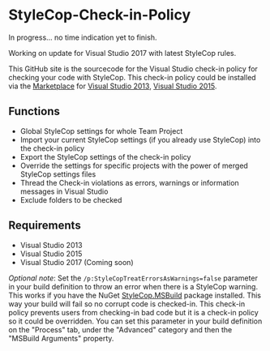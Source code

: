 # StyleCop-Check-in-Policy

In progress... no time indication yet to finish.

Working on update for Visual Studio 2017 with latest StyleCop rules.



This GitHub site is the sourcecode for the Visual Studio check-in policy for checking your code with StyleCop. This check-in policy could be installed via the [Marketplace](https://marketplace.visualstudio.com) for [Visual Studio 2013](https://marketplace.visualstudio.com/items?itemName=RalphJansen.StyleCopCheck-inPolicy2013), [Visual Studio 2015](https://marketplace.visualstudio.com/items?itemName=RalphJansen.StyleCopCheck-inPolicy2015).


## Functions
* Global StyleCop settings for whole Team Project
* Import your current StyleCop settings (if you already use StyleCop) into the check-in policy
* Export the StyleCop settings of the check-in policy
* Override the settings for specific projects with the power of merged StyleCop settings files
* Thread the Check-in violations as errors, warnings or information messages in Visual Studio
* Exclude folders to be checked

## Requirements
* Visual Studio 2013
* Visual Studio 2015
* Visual Studio 2017 (Coming soon)

*Optional note*: 
Set the `/p:StyleCopTreatErrorsAsWarnings=false` parameter in your build definition to throw an error when there is a StyleCop warning. This works if you have the NuGet [StyleCop.MSBuild](https://www.nuget.org/packages/StyleCop.MSBuild/) package installed. This way your build will fail so no corrupt code is checked-in. This check-in policy prevents users from checking-in bad code but it is a check-in policy so it could be overridden. You can set this parameter in your build definition on the "Process" tab, under the "Advanced" category and then the "MSBuild Arguments" property.

